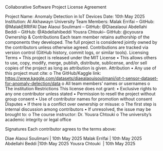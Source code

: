 Collaborative Software Project
License Agreement

Project Name: Anomaly Detection in IoT Devices 
Date: 10th May 2025
Institution: Al Akhawayn University
Team Members:
Malak Errifai – GitHub: @MalakERRIFAI
Diae Alaoui Soulimani – GitHub: @Diaealaoui
Abdellahi Beddi – GitHub: @Abdellahibeddi
Yousra Chtouki– GitHub: @cyousra
Ownership & Contributions
Each team member retains authorship of the components
they developed.
The full project is considered jointly owned by the
contributors unless otherwise agreed.
Contributions are tracked via version control (GitHub
history, commit logs, or similar tools).
Licensing Terms
•	This project is released under the MIT License 
•	This allows others to use, copy, modify, merge, publish,
distribute, sublicense, and/or sell copies of the project as
long as attribution is given.
Attribution
•	Any use of this project must cite:
o	The GitHub/Kaggle link: https://www.kaggle.com/datasets/diaealaouisoulimani/iot-t-sensor-dataset-for-anomaly-detection/data
o	All team members’ names or usernames
o	The institution 
Restrictions
This license does not grant:
•	Exclusive rights to any one contributor unless stated
•	Permission to resell the project without group consent
•	Use of contributor names for promotion without consent
Disputes
•	If there is a conflict over ownership or misuse:
o	The first step is internal discussion among
contributors
•	If unresolved, the issue may be brought to:
o	The course instructor: Dr. Yousra Chtouki
o	The university’s academic integrity or legal office


Signatures
Each contributor agrees to the terms above:


Diae Alaoui Soulimani               | 10th May 2025
Malak Errifai                                   | 10th May 2025
Abdellahi Beddi                            |10th May 2025
Yousra Chtouki                             | 10th May 2025
